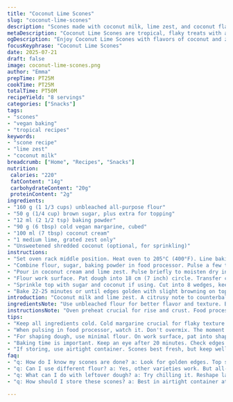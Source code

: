 ```yaml
---
title: "Coconut Lime Scones"
slug: "coconut-lime-scones"
description: "Scones made with coconut milk, lime zest, and coconut flakes. Uses gluten-based flour, coconut milk instead of regular milk for moisture and flavor, and cold butter for flakiness. Slightly sweet with sugar added on top for crunch. Baked until golden. The lime zest gives a fresh citrus note contrasting with creamy coconut. No eggs or dairy outside butter. The dough is shaped into a disk, cut into wedges, baked on parchment. Texture is tender but crumbly. A quick bread with a tropical twist. A simple vegan-friendly scone version, swapped one wet and one dry ingredient for a twist, with adjusted proportions and times."
metaDescription: "Coconut Lime Scones are tropical, flaky treats with a zesty lime punch. Perfect for breakfast or snacks and vegan-friendly."
ogDescription: "Enjoy Coconut Lime Scones with flavors of coconut and zesty lime. A quick and easy treat for any time of day."
focusKeyphrase: "Coconut Lime Scones"
date: 2025-07-21
draft: false
image: coconut-lime-scones.png
author: "Emma"
prepTime: PT25M
cookTime: PT25M
totalTime: PT50M
recipeYield: "8 servings"
categories: ["Snacks"]
tags:
- "scones"
- "vegan baking"
- "tropical recipes"
keywords:
- "scone recipe"
- "lime zest"
- "coconut milk"
breadcrumb: ["Home", "Recipes", "Snacks"]
nutrition: 
 calories: "220"
 fatContent: "14g"
 carbohydrateContent: "20g"
 proteinContent: "2g"
ingredients:
- "160 g (1 1/3 cups) unbleached all-purpose flour"
- "50 g (1/4 cup) brown sugar, plus extra for topping"
- "12 ml (2 1/2 tsp) baking powder"
- "90 g (6 tbsp) cold vegan margarine, cubed"
- "100 ml (7 tbsp) coconut cream"
- "1 medium lime, grated zest only"
- "Unsweetened shredded coconut (optional, for sprinkling)"
instructions:
- "Set oven rack middle position. Heat oven to 205°C (400°F). Line baking sheet with parchment or silicone mat."
- "Combine flour, sugar, baking powder in food processor. Pulse a few times. Add cold margarine cubes. Pulse until mixture resembles coarse crumbs pea-size."
- "Pour in coconut cream and lime zest. Pulse briefly to moisten dry ingredients. Dough slightly sticky but manageable."
- "Flour work surface. Pat dough into 18 cm (7 inch) circle. Transfer carefully to baking sheet."
- "Sprinkle top with sugar and coconut if using. Cut into 8 wedges, keep in place on pan."
- "Bake 22-25 minutes or until edges golden with slight browning on top. Remove, let rest 10 min before serving."
introduction: "Coconut milk and lime zest. A citrusy note to counterbalance creamy, rich coconut flavor. No eggs, no dairy except margarine to keep it vegan. Simple, quick. Flaky from cold fats. Brown sugar for subtle molasses aroma. The shredded coconut scattered on top adds texture crunch, optional but recommended. Food processor helps bring mixture together fast. Dough soft, handled gently. Straight to oven. Scones aren’t fancy but sometimes straightforward comfort wins. No raising fancy techniques. Just mixing, cutting, baking. Tropical inspired turns traditional scones into something with personality. Bright for breakfasts, teas, snacks. Crumbly but moist. Lime zest is key here, not optional. Poke around, enjoy."
ingredientsNote: "Use unbleached flour for better flavor and texture. Brown sugar adds depth compared to plain white sugar. Coconut cream richer than regular coconut milk—thicker, better for hold in dough. Margarine chosen for vegan and non-dairy fat, cold cubes essential. Lime zest fresh, finely grated without white pith to avoid bitterness. Unsweetened shredded coconut adds texture and contrast, lightly toasted if desired but not required. Slightly less sugar than classic for balance with coconut and lime tartness. Baking powder sufficient agent for rise. Keep everything cold until mixing to achieve flaky crumb."
instructionsNote: "Oven preheat crucial for rise and crust. Food processor pulses to avoid overworking dough—stop as soon as crumbly. Add liquids last, minimal pulses, do not overmix or dough turns tough. Working surface floured but avoid too much to keep moisture. Shape gently into circle—pressed, not rolled. Cut wedges carefully in place to maintain shape when baking. Bake just until edges color and top golden—too long dries out scones. Cool on rack—hot scones fragile but served warm better than cold. Store in airtight, reheat briefly before serving. No refrigeration recommended immediately—best fresh."
tips:
- "Keep all ingredients cold. Cold margarine crucial for flaky texture. Breaks into small pieces. Avoid softening before mixing. Not too crumbly but not too wet. Consistency matters."
- "When pulsing in food processor, watch it. Don't overmix. The moment it looks crumbly, stop. Add wet ingredients next. Just a few pulses to combine. This helps. Creates better texture."
- "For shaping dough, use minimal flour. On work surface, pat into shape instead of rolling. Easier to control. Don’t force it. Move carefully to keep round shape intact while cutting."
- "Baking time is important. Keep an eye after 20 minutes. Check edges for golden brown. Tops should have slight color. Don't overbake. Dry scones lose appeal and texture."
- "If storing, use airtight container. Scones best fresh, but keep well overnight. Reheat gently in oven. Or microwave briefly. Crispness might fade. Fresh out of oven is best."
faq:
- "q: How do I know my scones are done? a: Look for golden edges. Top should be lightly browned too. Check after 20 minutes, keep an eye on color."
- "q: Can I use different flour? a: Yes, other varieties work. But all-purpose gives best results. Gluten-free flours may change texture. Experiment but be cautious."
- "q: What can I do with leftover dough? a: Try chilling it. Reshape later, bake again. Or freeze raw. Just thaw before baking. Repeat works too."
- "q: How should I store these scones? a: Best in airtight container at room temperature. Avoid fridge, they get dry. Heat briefly if needed. They taste better warm."

---
```

